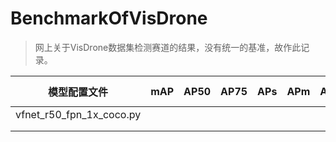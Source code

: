 # BenchmarkOfVisDrone
> 网上关于VisDrone数据集检测赛道的结果，没有统一的基准，故作此记录。

|       模型配置文件       | mAP  | AP50 | AP75 | APs  | APm  | APl  | pedestrian | people | bicycle | car  | van  | truck | tricycle | awning-tricycle | bus  | motor |
| :----------------------: | :--: | ---- | ---- | ---- | ---- | ---- | ---------- | ------ | ------- | ---- | ---- | ----- | -------- | --------------- | ---- | ----- |
| vfnet_r50_fpn_1x_coco.py |      |      |      |      |      |      |            |        |         |      |      |       |          |                 |      |       |
|                          |      |      |      |      |      |      |            |        |         |      |      |       |          |                 |      |       |
|                          |      |      |      |      |      |      |            |        |         |      |      |       |          |                 |      |       |
